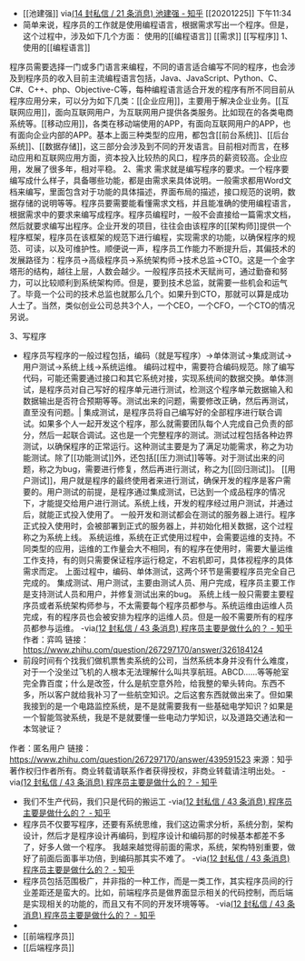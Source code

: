 - [[池建强]]
via[(14 封私信 / 21 条消息) 池建强 - 知乎](https://www.zhihu.com/people/sagacity)
[[20201225]] 下午11:34
- 简单来说，程序员的工作就是使用编程语言，根据需求写出一个程序。但是，这个过程中，涉及如下几个方面：
使用的[[编程语言]]
[[需求]]
[[写程序]]
1、使用的[[编程语言]]

程序员需要选择一门或多门语言来编程，不同的语言适合编写不同的程序，也会涉及到程序员的收入目前主流编程语言包括，Java、JavaScript、Python、C、C#、C++、php、Objective-C等，每种编程语言适合开发的程序有所不同目前从程序应用分来，可以分为如下几类：[[企业应用]]，主要用于解决企业业务。[[互联网应用]]，面向互联网用户，为互联网用户提供各类服务。比如现在的各类电商系统等。[[移动应用]]，各类在移动端使用的APP，有面向互联网用户的APP，也有面向企业内部的APP。基本上面三种类型的应用，都包含[[前台系统]]、[[后台系统]]、[[数据存储]]，这三部分会涉及到不同的开发语言。目前相对而言，在移动应用和互联网应用方面，资本投入比较热的风口，程序员的薪资较高。企业应用，发展了很多年，相对平稳。
2、需求
需求就是编写程序的要求。一个程序要编写成什么样子，具备哪些功能，都是由需求来具体说明。一般需求都用Word文档来编写，里面包含对于功能的具体描述，界面布局的描述，接口规范的说明，数据存储的说明等等。程序员要需要能看懂需求文档，并且能准确的使用编程语言，根据需求中的要求来编写成程序。程序员编程时，一般不会直接给一篇需求文档，然后就要求编写出程序。企业开发的项目，往往会由该程序的[[架构师]]提供一个程序框架，程序员在该框架的规范下进行编程，实现需求的功能，以确保程序的规范、可读，以及可维护性。顺便说一声，程序员工作能力不断提升后，其偏技术的发展路径为：程序员->高级程序员->系统架构师->技术总监->CTO。这是一个金字塔形的结构，越往上层，人数会越少。一般程序员技术天赋尚可，通过勤奋和努力，可以比较顺利到系统架构师。但是，要到技术总监，就需要一些机会和运气了。毕竟一个公司的技术总监也就那么几个。如果升到CTO，那就可以算是成功人士了。当然，类似创业公司总共3个人，一个CEO，一个CFO，一个CTO的情况另说。

3、写程序
- 程序员写程序的一般过程包括，编码（就是写程序）->单体测试->集成测试->用户测试->系统上线->系统运维。
编码过程中，需要符合编码规范。除了编写代码，可能还需要通过接口和其它系统对接，实现系统间的数据交换。单体测试，是程序员对自己写好的程序单元进行测试，检测这个程序单元数据输入和数据输出是否符合预期等等。测试出来的问题，需要修改正确，然后再测试，直至没有问题。|
集成测试，是程序员将自己编写好的全部程序进行联合调试。如果多个人一起开发这个程序，那么就需要团队每个人完成自己负责的部分，然后一起联合调试。这也是一个完整程序的测试。测试过程包括各种边界测试，以确保程序的正常运行。这种测试主要是为了满足功能需求，称之为功能测试。除了[[功能测试]]外，还包括[[压力测试]]等等。对于测试出来的问题，称之为bug，需要进行修复，然后再进行测试，称之为[[回归测试]]。
[[用户测试]]，用户就是程序的最终使用者来进行测试，确保开发的程序是客户需要的。用户测试的前提，是程序通过集成测试，已达到一个成品程序的情况下，才能提交给用户进行测试。系统上线，开发的程序经过用户测试，并通过后，就能正式投入使用了。
一般开发和测试都会在测试的服务器上进行。程序正式投入使用时，会被部署到正式的服务器上，并初始化相关数据，这个过程称之为系统上线。
系统运维，系统在正式使用过程中，会需要运维的支持。不同类型的应用，运维的工作量会大不相同，有的程序在使用时，需要大量运维工作支持，有的则只需要保证程序运行稳定，不宕机即可，具体视程序的具体需求而定。
上面过程中，编码、单体测试，这两个环节是需要程序员完全自己完成的。
集成测试、用户测试，主要由测试人员、用户完成，程序员主要工作是支持测试人员和用户，并修复测试出来的bug。
系统上线一般只需要主要程序员或者系统架构师参与，不太需要每个程序员都参与。系统运维由运维人员完成，有的程序员也会被安排为程序的运维人员。但是一般不需要所有的程序员都参与运维。
-via[(12 封私信 / 43 条消息) 程序员主要是做什么的？ - 知乎](https://www.zhihu.com/question/267297170/answer/326184124)
作者：弈鸣
链接：https://www.zhihu.com/question/267297170/answer/326184124
- 前段时间有个找我们做机票售卖系统的公司，当然系统本身并没有什么难度，对于一个没坐过飞机的人根本无法理解什么叫共享航班。ABCD……等等舱室完全靠百度；什么是改签，什么是航空意外险，给我整的晕头转向。东西不多，所以客户就给我补习了一些航空知识。之后这套东西就做出来了。但如果我接到的是一个电路监控系统，是不是就需要我有一些基础电学知识？如果是一个智能驾驶系统，我是不是就要懂一些电动力学知识，以及道路交通法和一本驾驶证？

作者：匿名用户
链接：https://www.zhihu.com/question/267297170/answer/439591523
来源：知乎
著作权归作者所有。商业转载请联系作者获得授权，非商业转载请注明出处。
-via[(12 封私信 / 43 条消息) 程序员主要是做什么的？ - 知乎](https://www.zhihu.com/question/267297170)
- 我们不生产代码，我们只是代码的搬运工
-via[(12 封私信 / 43 条消息) 程序员主要是做什么的？ - 知乎](https://www.zhihu.com/question/267297170)
- 程序员不仅要写程序，还要有系统思维，我们这边需求分析，系统分割，架构设计，然后才是程序设计再编码，到程序设计和编码那的时候基本都差不多了，好多人做一个程序。
我越来越觉得前面的需求，系统，架构特别重要，做好了前面后面事半功倍，到编码那其实不难了。
-via[(12 封私信 / 43 条消息) 程序员主要是做什么的？ - 知乎](https://www.zhihu.com/question/267297170)
- 程序员包括范围极广，并非指的一种工作，而是一类工作，其实程序员间的行业差距还是蛮大的。比如，前端程序员是做界面显示相关的代码控制，而后端是实现相关的功能的，而且又有不同的开发环境等等。
-via[(12 封私信 / 43 条消息) 程序员主要是做什么的？ - 知乎](https://www.zhihu.com/question/267297170)
- 
- [[前端程序员]]
- [[后端程序员]]
